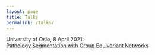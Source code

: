 ```yaml
---
layout: page
title: Talks
permalink: /talks/
---
```


University of Oslo, 8 April 2021:  
[Pathology Segmentation with Group Equivariant Networks](https://jon-middleton.github.io/assets/Pathology%20Segmentation%20with%20Group%20Equivariant%20Networks.pdf)

